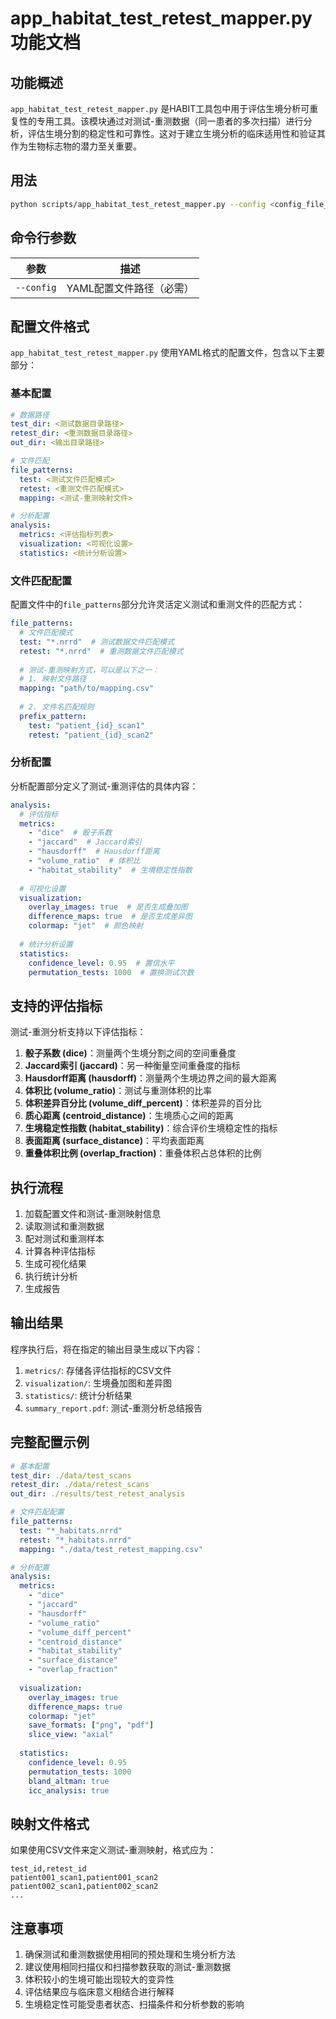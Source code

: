 # app_habitat_test_retest_mapper.py 功能文档

## 功能概述

`app_habitat_test_retest_mapper.py` 是HABIT工具包中用于评估生境分析可重复性的专用工具。该模块通过对测试-重测数据（同一患者的多次扫描）进行分析，评估生境分割的稳定性和可靠性。这对于建立生境分析的临床适用性和验证其作为生物标志物的潜力至关重要。

## 用法

```bash
python scripts/app_habitat_test_retest_mapper.py --config <config_file_path>
```

## 命令行参数

| 参数 | 描述 |
|-----|-----|
| `--config` | YAML配置文件路径（必需） |

## 配置文件格式

`app_habitat_test_retest_mapper.py` 使用YAML格式的配置文件，包含以下主要部分：

### 基本配置

```yaml
# 数据路径
test_dir: <测试数据目录路径>
retest_dir: <重测数据目录路径>
out_dir: <输出目录路径>

# 文件匹配
file_patterns:
  test: <测试文件匹配模式>
  retest: <重测文件匹配模式>
  mapping: <测试-重测映射文件>

# 分析配置
analysis:
  metrics: <评估指标列表>
  visualization: <可视化设置>
  statistics: <统计分析设置>
```

### 文件匹配配置

配置文件中的`file_patterns`部分允许灵活定义测试和重测文件的匹配方式：

```yaml
file_patterns:
  # 文件匹配模式
  test: "*.nrrd"  # 测试数据文件匹配模式
  retest: "*.nrrd"  # 重测数据文件匹配模式
  
  # 测试-重测映射方式，可以是以下之一：
  # 1. 映射文件路径
  mapping: "path/to/mapping.csv"  
  
  # 2. 文件名匹配规则
  prefix_pattern:
    test: "patient_{id}_scan1"
    retest: "patient_{id}_scan2"
```

### 分析配置

分析配置部分定义了测试-重测评估的具体内容：

```yaml
analysis:
  # 评估指标
  metrics:
    - "dice"  # 骰子系数
    - "jaccard"  # Jaccard索引
    - "hausdorff"  # Hausdorff距离
    - "volume_ratio"  # 体积比
    - "habitat_stability"  # 生境稳定性指数
  
  # 可视化设置
  visualization:
    overlay_images: true  # 是否生成叠加图
    difference_maps: true  # 是否生成差异图
    colormap: "jet"  # 颜色映射
  
  # 统计分析设置
  statistics:
    confidence_level: 0.95  # 置信水平
    permutation_tests: 1000  # 置换测试次数
```

## 支持的评估指标

测试-重测分析支持以下评估指标：

1. **骰子系数 (dice)**：测量两个生境分割之间的空间重叠度
2. **Jaccard索引 (jaccard)**：另一种衡量空间重叠度的指标
3. **Hausdorff距离 (hausdorff)**：测量两个生境边界之间的最大距离
4. **体积比 (volume_ratio)**：测试与重测体积的比率
5. **体积差异百分比 (volume_diff_percent)**：体积差异的百分比
6. **质心距离 (centroid_distance)**：生境质心之间的距离
7. **生境稳定性指数 (habitat_stability)**：综合评价生境稳定性的指标
8. **表面距离 (surface_distance)**：平均表面距离
9. **重叠体积比例 (overlap_fraction)**：重叠体积占总体积的比例

## 执行流程

1. 加载配置文件和测试-重测映射信息
2. 读取测试和重测数据
3. 配对测试和重测样本
4. 计算各种评估指标
5. 生成可视化结果
6. 执行统计分析
7. 生成报告

## 输出结果

程序执行后，将在指定的输出目录生成以下内容：

1. `metrics/`: 存储各评估指标的CSV文件
2. `visualization/`: 生境叠加图和差异图
3. `statistics/`: 统计分析结果
4. `summary_report.pdf`: 测试-重测分析总结报告

## 完整配置示例

```yaml
# 基本配置
test_dir: ./data/test_scans
retest_dir: ./data/retest_scans
out_dir: ./results/test_retest_analysis

# 文件匹配配置
file_patterns:
  test: "*_habitats.nrrd"
  retest: "*_habitats.nrrd"
  mapping: "./data/test_retest_mapping.csv"

# 分析配置
analysis:
  metrics:
    - "dice"
    - "jaccard"
    - "hausdorff"
    - "volume_ratio"
    - "volume_diff_percent"
    - "centroid_distance"
    - "habitat_stability"
    - "surface_distance"
    - "overlap_fraction"
  
  visualization:
    overlay_images: true
    difference_maps: true
    colormap: "jet"
    save_formats: ["png", "pdf"]
    slice_view: "axial"
  
  statistics:
    confidence_level: 0.95
    permutation_tests: 1000
    bland_altman: true
    icc_analysis: true
```

## 映射文件格式

如果使用CSV文件来定义测试-重测映射，格式应为：

```csv
test_id,retest_id
patient001_scan1,patient001_scan2
patient002_scan1,patient002_scan2
...
```

## 注意事项

1. 确保测试和重测数据使用相同的预处理和生境分析方法
2. 建议使用相同扫描仪和扫描参数获取的测试-重测数据
3. 体积较小的生境可能出现较大的变异性
4. 评估结果应与临床意义相结合进行解释
5. 生境稳定性可能受患者状态、扫描条件和分析参数的影响 